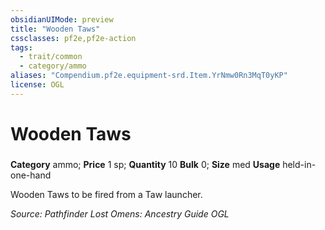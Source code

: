 ```yaml
---
obsidianUIMode: preview
title: "Wooden Taws"
cssclasses: pf2e,pf2e-action
tags:
  - trait/common
  - category/ammo
aliases: "Compendium.pf2e.equipment-srd.Item.YrNmw0Rn3MqT0yKP"
license: OGL
---
```

# Wooden Taws

### 

**Category** ammo; 
**Price** 1 sp; **Quantity** 10
**Bulk** 0; **Size** med
**Usage** held-in-one-hand

Wooden Taws to be fired from a Taw launcher.

*Source: Pathfinder Lost Omens: Ancestry Guide*
*OGL*